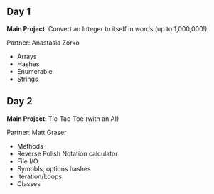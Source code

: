 Day 1
---
**Main Project**: Convert an Integer to itself in words (up to 1,000,000!)

Partner: Anastasia Zorko

* Arrays
* Hashes
* Enumerable
* Strings

Day 2
---
**Main Project**: Tic-Tac-Toe (with an AI)

Partner: Matt Graser

* Methods
* Reverse Polish Notation calculator
* File I/O
* Symobls, options hashes
* Iteration/Loops
* Classes
